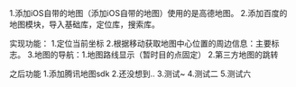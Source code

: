 1.添加iOS自带的地图（添加iOS自带的地图）使用的是高德地图。
2.添加百度的地图模块，导入基础库，定位库，搜索库。

实现功能：
1.定位当前坐标
2.根据移动获取地图中心位置的周边信息：主要标志。
3.地图的导航：1.地图路线显示（暂时目的点固定） 2.第三方地图的跳转

之后功能
1.添加腾讯地图sdk
2.还没想到..
3.测试~
4.测试二
5.测试六

